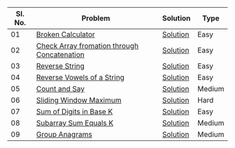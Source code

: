 |Sl. No.|Problem|Solution|Type|
|--|-- |--|--|
|01| [Broken Calculator](https://leetcode.com/problems/broken-calculator/) | [Solution](https://github.com/imKashyap/Competitive-Programming/blob/master/Leetcode/Broken%20Calculator/Solution.java)|Easy|
|02 | [Check Array fromation through Concatenation](https://leetcode.com/problems/check-array-formation-through-concatenation/) |[Solution](https://github.com/imKashyap/Competitive-Programming/blob/master/Leetcode/Check%20Array%20Formation%20Through%20Concatenation/Solution.java)| Easy|
| 03 | [Reverse String](https://leetcode.com/problems/reverse-string/)|[Solution](https://github.com/imKashyap/Competitive-Programming/blob/master/Leetcode/Reverse%20String/Solution.java)|Easy|
| 04 | [Reverse Vowels of a String](https://leetcode.com/problems/reverse-vowels-of-a-string/)|[Solution](https://github.com/imKashyap/Competitive-Programming/blob/master/Leetcode/Reverse%20Vowels%20of%20a%20String/Solution.java)| Easy|
| 05 | [Count and Say](https://leetcode.com/problems/count-and-say/)|[Solution](./Count%20and%20Say/Solution.java)| Medium|
| 06 | [Sliding Window Maximum](https://leetcode.com/problems/sliding-window-maximum/)|[Solution](https://github.com/imKashyap/Competitive-Programming/blob/master/Leetcode/Sliding%20Window%20Maximum/Solution.java)| Hard|
| 07 |[Sum of Digits in Base K](https://leetcode.com/problems/sum-of-digits-in-base-k/)|[Solution](./Sum%20of%20Digits%20in%20Base%20K/Solution.java)| Easy|
| 08| [Subarray Sum Equals K](https://leetcode.com/problems/subarray-sum-equals-k/)|[Solution](https://github.com/imKashyap/Competitive-Programming/blob/master/Leetcode/Subarray%20Sum%20Equals%20K/Solution.java)| Medium|
| 09 |[Group Anagrams](https://leetcode.com/problems/group-anagrams/)|[Solution](./Group%20Anagrams/Solution.java)| Medium|
